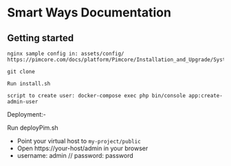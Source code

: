 # Smart Ways Documentation

## Getting started

```
nginx sample config in: assets/config/
https://pimcore.com/docs/platform/Pimcore/Installation_and_Upgrade/System_Setup_and_Hosting/Nginx_Configuration/#configuration

git clone

Run install.sh 

script to create user: docker-compose exec php bin/console app:create-admin-user
```
Deployment:-

Run deployPim.sh

- Point your virtual host to `my-project/public`
- Open https://your-host/admin in your browser
- username: admin // password: password
